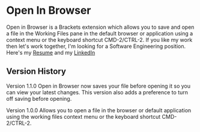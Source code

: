 # Open In Browser
Open in Browser is a Brackets extension which allows you to save and open a file in the Working Files pane in the default browser or application using a context menu or the keyboard shortcut CMD-2/CTRL-2.
If you like my work then let's work together, I'm looking for a Software Engineering position. Here's my [Resume](https://u.nu/2w8t) and my [LinkedIn](https://www.linkedin.com/in/justin-strong-a68b72119/)


## Version History
Version 1.1.0
Open in Browser now saves your file before opening it so you can view your latest changes. This version also adds a preference to turn off saving before opening.

Version 1.0.0
Allows you to open a file in the browser or default application using the working files context menu or the keyboard shortcut CMD-2/CTRL-2.
